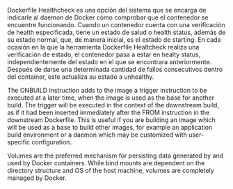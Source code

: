 
Dockerfile Healthcheck es una opción del sistema que se encarga de indicarle al daemon de Docker cómo comprobar que el contenedor se encuentre funcionando. Cuando un contenedor cuenta con una verificación de health especificada, tiene un estado de salud o health status, además de su estado normal, que, de manera inicial, es el estado de starting. En cada ocasión en la que la herramienta Dockerfile Healtcheck realiza una verificación de estado, el contenedor pasa a estar en healty status, independientemente del estado en el que se encontrara anteriormente. Después de darse una determinada cantidad de fallos consecutivos dentro del container, este actualiza su estado a unhealthy.

The ONBUILD instruction adds to the image a trigger instruction to be executed at a later time, when the image is used as the base for another build. The trigger will be executed in the context of the downstream build, as if it had been inserted immediately after the FROM instruction in the downstream Dockerfile. This is useful if you are building an image which will be used as a base to build other images, for example an application build environment or a daemon which may be customized with user-specific configuration.

Volumes are the preferred mechanism for persisting data generated by and used by Docker containers. While bind mounts are dependent on the directory structure and OS of the host machine, volumes are completely managed by Docker. 
